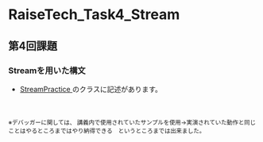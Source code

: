 # RaiseTech_Task4_Stream
## 第4回課題

### Streamを用いた構文
  
 -  [ StreamPractice ](https://github.com/capyybara/RaiseTech_Task_Stream/blob/master/src/StreamPractice.java) のクラスに記述があります。
<br>
<br>
<sub>※デバッガーに関しては、
講義内で使用されていたサンプルを使用→実演されていた動作と同じことはやるところまではやり納得できる　というところまでは出来ました。</sub>
